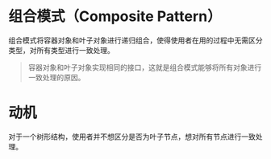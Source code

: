 # 组合模式（Composite Pattern）

组合模式将容器对象和叶子对象进行递归组合，使得使用者在用的过程中无需区分类型，对所有类型进行一致处理。

> 容器对象和叶子对象实现相同的接口，这就是组合模式能够将所有对象进行一致处理的原因。

# 动机

对于一个树形结构，使用者并不想区分是否为叶子节点，想对所有节点进行一致处理。
